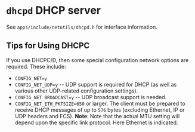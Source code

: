 `dhcpd` DHCP server
===================

See `apps/include/netutils/dhcpd.h` for interface information.

Tips for Using DHCPC
--------------------

If you use DHCPC/D, then some special configuration network options are
required. These include:

-   `CONFIG_NET=y`
-   `CONFIG_NET_UDP=y` -- UDP support is required for DHCP (as well as
    various other UDP-related configuration settings).
-   `CONFIG_NET_BROADCAST=y` -- UDP broadcast support is needed.
-   `CONFIG_NET_ETH_PKTSIZE=650` or larger. The client must be prepared
    to receive DHCP messages of up to `576` bytes (excluding Ethernet,
    IP or UDP headers and FCS). **Note**: Note that the actual MTU
    setting will depend upon the specific link protocol. Here Ethernet
    is indicated.
